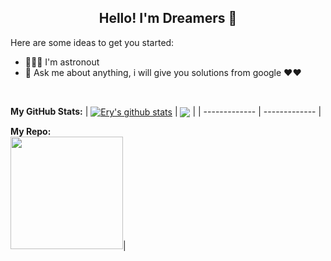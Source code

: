<h2 align="center">Hello! I'm Dreamers 👋 </h2>

Here are some ideas to get you started:

- 🚀👨‍🚀 I'm astronout
- 💬 Ask me about anything, i will give you solutions from google ❤❤️

</br>

**My GitHub Stats:**
| <a href="https://github.com/eryansari/eryansari"><img align="center" src="https://github-readme-stats.vercel.app/api?username=eryansari&show_icons=true&include_all_commits=true&theme=radical&hide_border=true" alt="Ery's github stats" /></a> | <a href="https://github.com/eryansari/eryansari"><img align="center" src="https://github-readme-stats.vercel.app/api/top-langs/?username=eryansari&layout=compact&theme=radical&hide_border=true" /></a> |
| ------------- | ------------- |

**My Repo:**
</br>
<img height="180em" src="https://github-readme-stats.vercel.app/api/pin/?username=eryansari&repo=gocommerce&show_owner=true&layout=compact&theme=radical"/>|
